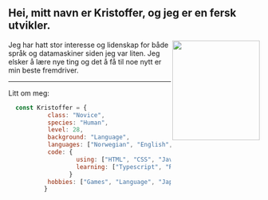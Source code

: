 <h2> Hei, mitt navn er Kristoffer, og jeg er en fersk utvikler. </h2>

<img align="right" src="Portrait.png" height="200" width="175">

Jeg har hatt stor interesse og lidenskap for både språk og datamaskiner siden jeg var liten. Jeg elsker å lære nye ting og det å få til noe nytt er min beste fremdriver.


<!--- I'm currently trying to figure out this readme business. ---> 

<hr>

Litt om meg:

```javascript
  const Kristoffer = {
           class: "Novice",
           species: "Human",
           level: 28,
           background: "Language", 
           languages: ["Norwegian", "English", "Japanese"],
           code: {
                   using: ["HTML", "CSS", "Javascript"], 
                   learning: ["Typescript", "React", "Node.js", "Python", "Ruby", "C"],
                 }
           hobbies: ["Games", "Language", "Japanese fiction", "Stories"], 
          }
